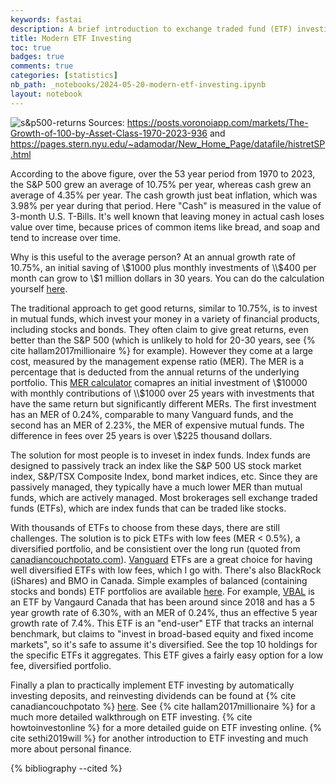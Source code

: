 ```yaml
---
keywords: fastai
description: A brief introduction to exchange traded fund (ETF) investing for Canadian investors.
title: Modern ETF Investing
toc: true 
badges: true
comments: true
categories: [statistics]
nb_path: _notebooks/2024-05-20-modern-etf-investing.ipynb
layout: notebook
---
```


<!--
#################################################
### THIS FILE WAS AUTOGENERATED! DO NOT EDIT! ###
#################################################
# file to edit: _notebooks/2024-05-20-modern-etf-investing.ipynb
-->

<div class="container" id="notebook-container">
        
<div class="cell border-box-sizing text_cell rendered"><div class="inner_cell">
<div class="text_cell_render border-box-sizing rendered_html">
<p><img src="/fastpages/images/copied_from_nb/sandp500returns.png" alt="s&amp;p500-returns">
Sources: <a href="https://posts.voronoiapp.com/markets/The-Growth-of-100-by-Asset-Class-1970-2023-936">https://posts.voronoiapp.com/markets/The-Growth-of-100-by-Asset-Class-1970-2023-936</a> and <a href="https://pages.stern.nyu.edu/~adamodar/New_Home_Page/datafile/histretSP.html">https://pages.stern.nyu.edu/~adamodar/New_Home_Page/datafile/histretSP.html</a></p>

</div>
</div>
</div>
<div class="cell border-box-sizing text_cell rendered"><div class="inner_cell">
<div class="text_cell_render border-box-sizing rendered_html">
<p>According to the above figure, over the 53 year period from 1970 to 2023, the S&amp;P 500 grew an average of 10.75% per year, whereas cash grew an average of 4.35% per year. 
The cash growth just beat inflation, which was 3.98% per year during that period. Here "Cash" is measured in the value of 3-month U.S. T-Bills. It's well known that leaving money
in actual cash loses value over time, because prices of common items like bread, and soap and tend to increase over time.</p>
<p>Why is this useful to the average person? At an annual growth rate of 10.75%, an initial saving of \$1000 plus monthly investments of \\$400 per month can grow to \$1 million dollars in 30 years. You can do the calculation yourself <a href="https://www.dinkytown.net/java/savings-calculator-canadian.html">here</a>.</p>
<p>The traditional approach to get good returns, similar to 10.75%, is to invest in mutual funds, which invest your money in a variety of financial products, including stocks and bonds. They often claim to give great returns, even better than the S&amp;P 500 (which is unlikely to hold for 20-30 years, see {% cite hallam2017millionaire %} for example). However they come at a large cost, measured by the management expense ratio (MER). The MER is a percentage that is deducted from the annual returns of the underlying portfolio. This <a href="https://learningtofi.com/mer-fee-calculator/">MER calculator</a> comapres an initial investment of \$10000 with monthly contributions of \\$1000 over 25 years
with investments that have the same return but significantly different MERs. The first investment has an MER of 0.24%, comparable to many Vanguard funds, and the second has an MER of 2.23%, the MER of expensive mutual funds. The difference in fees over 25 years is over \$225 thousand dollars.</p>
<p>The solution for most people is to inveset in index funds. Index funds are designed to passively track an index like the S&amp;P 500 US stock market index, S&amp;P/TSX Composite Index, bond market indices, etc. Since they are passively managed, they typically have a much lower MER than mutual funds, which are actively managed. Most brokerages sell exchange traded funds (ETFs), which are index funds that can be traded like stocks.</p>
<p>With thousands of ETFs to choose from these days, there are still challenges. The solution is to pick ETFs with low fees (MER &lt; 0.5%), a diversified portfolio, and be consistient over the long run (quoted from <a href="https://canadiancouchpotato.com/model-portfolios/">canadiancouchpotato.com</a>). <a href="https://www.vanguard.ca/en/investor/home">Vanguard</a> ETFs are a great choice for having well diversified ETFs with low fees, which I go with. There's also BlackRock (iShares) and BMO in Canada. Simple examples of balanced (containing stocks and bonds) ETF portfolios are available <a href="https://canadiancouchpotato.com/model-portfolios/">here</a>. For example, <a href="https://www.vanguard.ca/en/investor/products/products-group/etfs/VBAL">VBAL</a> is an ETF by Vangaurd Canada that has been around since 2018 and has a 5 year growth rate of 6.30%, with an MER of 0.24%, thus an effective 5 year growth rate of 7.4%. This ETF is an "end-user" ETF that tracks an internal benchmark, but claims to "invest in broad-based equity and fixed income markets", so it's safe to assume it's diversified. See the top 10 holdings for the specific ETFs it aggregates. This ETF gives a fairly easy option for a low fee, diversified portfolio.</p>
<p>Finally a plan to practically implement ETF investing by automatically investing deposits, and reinvesting dividends can be found at {% cite canadiancouchpotato %} <a href="https://canadiancouchpotato.com/2020/01/28/how-to-set-up-a-hands-off-etf-portfolio/">here</a>. See {% cite hallam2017millionaire %} for a much more detailed walkthrough on ETF investing. {% cite howtoinvestonline %} for a more detailed guide on ETF investing online. {% cite sethi2019will %} for another introduction to ETF investing and much more about personal finance.</p>

</div>
</div>
</div>
<div class="cell border-box-sizing text_cell rendered"><div class="inner_cell">
<div class="text_cell_render border-box-sizing rendered_html">
<p>{% bibliography --cited %}</p>

</div>
</div>
</div>
</div>
 

